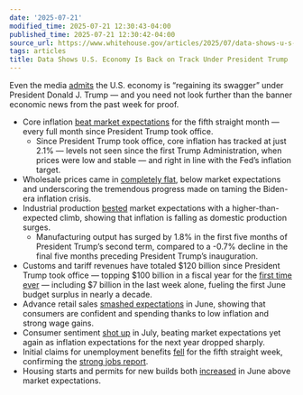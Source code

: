 ```yaml
---
date: '2025-07-21'
modified_time: 2025-07-21 12:30:43-04:00
published_time: 2025-07-21 12:30:42-04:00
source_url: https://www.whitehouse.gov/articles/2025/07/data-shows-u-s-economy-is-back-on-track-under-president-trump/
tags: articles
title: Data Shows U.S. Economy Is Back on Track Under President Trump
---
```

 
Even the media
[admits](https://www.wsj.com/economy/the-u-s-economy-is-regaining-its-swagger-922623e3?mod=hp_lead_pos1)
the U.S. economy is “regaining its swagger” under President Donald J.
Trump — and you need not look further than the banner economic news from
the past week for proof.

-   Core inflation [beat market
    expectations](https://www.whitehouse.gov/articles/2025/07/inflation-remains-right-on-target-under-president-trump/)
    for the fifth straight month — every full month since President
    Trump took office.
    -   Since President Trump took office, core inflation has tracked at
        just 2.1% — levels not seen since the first Trump
        Administration, when prices were low and stable — and right in
        line with the Fed’s inflation target.
-   Wholesale prices came in [completely
    flat](https://www.breitbart.com/economy/2025/07/16/producer-prices-there-was-no-inflation-at-all-in-june/),
    below market expectations and underscoring the tremendous progress
    made on taming the Biden-era inflation crisis.
-   Industrial production
    [bested](https://www.nasdaq.com/articles/us-industrial-production-climbs-03-june-more-expected)
    market expectations with a higher-than-expected climb, showing that
    inflation is falling as domestic production surges.
    -   Manufacturing output has surged by 1.8% in the first five months
        of President Trump’s second term, compared to a -0.7% decline in
        the final five months preceding President Trump’s inauguration.
-   Customs and tariff revenues have totaled $120 billion since
    President Trump took office — topping $100 billion in a fiscal year
    for the [first time
    ever](https://www.reuters.com/business/trumps-tariff-collections-expected-grow-june-us-budget-data-2025-07-11/)
    — including $7 billion in the last week alone, fueling the first
    June budget surplus in nearly a decade.
-   Advance retail sales [smashed
    expectations](https://www.reuters.com/business/retail-consumer/us-retail-sales-growth-steady-job-market-bolster-feds-rate-cut-delay-2025-07-17/)
    in June, showing that consumers are confident and spending thanks to
    low inflation and strong wage gains.
-   Consumer sentiment [shot
    up](https://www.bloomberg.com/news/articles/2025-07-18/us-consumer-sentiment-rises-as-inflation-expectations-improve)
    in July, beating market expectations yet again as inflation
    expectations for the next year dropped sharply.
-   Initial claims for unemployment benefits
    [fell](https://apnews.com/article/unemployment-benefits-jobless-claims-layoffs-labor-4e99a3614f01c8f850d651d99a36dbae)
    for the fifth straight week, confirming the [strong jobs
    report](https://www.whitehouse.gov/articles/2025/07/june-boom-jobs-report-shows-the-economy-continues-to-soar-under-president-trump/).
-   Housing starts and permits for new builds both
    [increased](https://www.census.gov/construction/nrc/current/index.html)
    in June above market expectations.
